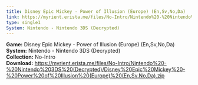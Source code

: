 ```yaml
---
title: Disney Epic Mickey - Power of Illusion (Europe) (En,Sv,No,Da)
link: https://myrient.erista.me/files/No-Intro/Nintendo%20-%20Nintendo%203DS%20(Decrypted)/Disney%20Epic%20Mickey%20-%20Power%20of%20Illusion%20(Europe)%20(En,Sv,No,Da).zip
type: single1
System: Nintendo - Nintendo 3DS (Decrypted)
---
```

<b>Game:</b> Disney Epic Mickey - Power of Illusion (Europe) (En,Sv,No,Da)<br>
<b>System:</b> Nintendo - Nintendo 3DS (Decrypted)<br>
<b>Collection:</b> No-Intro<br>
<b>Download:</b> https://myrient.erista.me/files/No-Intro/Nintendo%20-%20Nintendo%203DS%20(Decrypted)/Disney%20Epic%20Mickey%20-%20Power%20of%20Illusion%20(Europe)%20(En,Sv,No,Da).zip